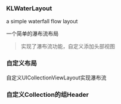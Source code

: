 ### KLWaterLayout
a simple waterfall flow layout

一个简单的瀑布流布局

> 实现了瀑布流功能，自定义添加头部视图

### 自定义布局

自定义UICollectionViewLayout实现瀑布流

### 自定义Collection的组Header



